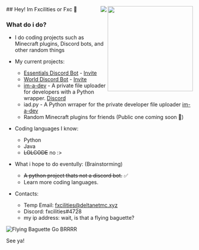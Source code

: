 <img align='right' src="https://avatars3.githubusercontent.com/u/48619853?s=460&u=539e8de61da1fa16d76edd61a9f296b5e3f7e414&v=4" width="230">
<img align='right' src="https://cdn.discordapp.com/avatars/715393159600930897/ac649eaac5ab83888bf3b7818fe8d7e3.webp">
## Hey! Im Fxcilities or Fxc 👋

### What do i do?
- I do coding projects such as Minecraft plugins, Discord bots, and other random things 

- My current projects:
  - [Essentials Discord Bot](https://essentialsbot.xyz) - [Invite](https://essentialsbot.xyz/invite/)
  - [World Discord Bot](https://top.gg/bot/700292147311542282) - [Invite](https://discord.com/api/oauth2/authorize?client_id=700292147311542282&permissions=8&scope=bot)
  - [im-a-dev](https://im-a-dev.xyz/) - A private file uploader for developers with a Python wrapper. [Discord](https://discord.gg/r9MHCxr) 
  - iad.py - A Python wrraper for the private developer file uploader [im-a-dev](https://im-a-dev.xyz)
  - Random Minecraft plugins for friends (Public one coming soon 👀)

- Coding languages I know:
  - Python
  - Java
  - ~~LOLCODE~~ no :>

- What i hope to do eventully: (Brainstorming)
  - ~~A python project thats not a discord bot.~~ ✅
  - Learn more coding languages.

- Contacts:
  - Temp Email: fxcilities@deltanetmc.xyz
  - Discord: fxcilities#4728
  - my ip address: wait, is that a flying baguette?
  
  
  
                     
![Flying Baguette Go BRRRR](https://i.ibb.co/JQx3kzL/download-1.jpg)


See ya!

